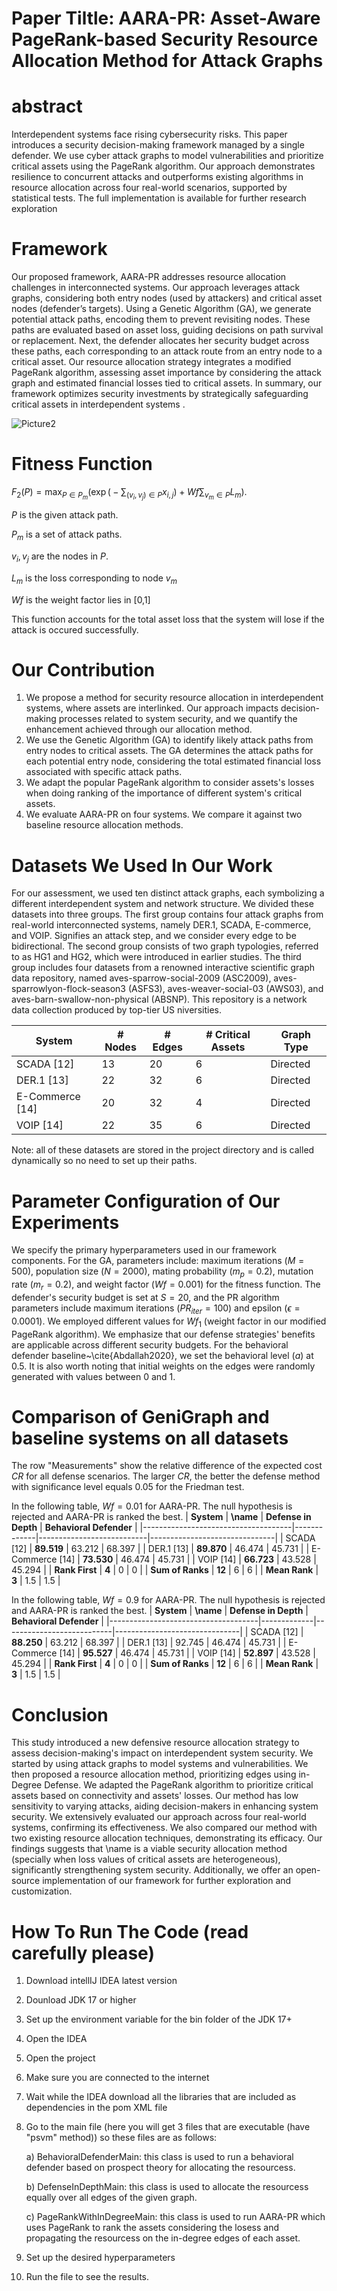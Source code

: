 # Paper Tiltle: AARA-PR: Asset-Aware PageRank-based Security Resource Allocation Method for Attack Graphs

# abstract

Interdependent systems face rising cybersecurity risks. This paper introduces a security decision-making framework managed by a single defender. We use cyber attack graphs to model vulnerabilities and prioritize critical assets using the PageRank algorithm. Our approach demonstrates resilience to concurrent attacks and outperforms existing algorithms in resource allocation across four real-world scenarios, supported by statistical tests. The full implementation is available for further research exploration

# Framework

Our proposed framework, AARA-PR addresses resource allocation challenges in interconnected systems. Our approach leverages attack graphs, considering both entry nodes (used by attackers) and critical asset nodes (defender’s targets). Using a Genetic Algorithm (GA), we generate potential attack paths, encoding them to prevent revisiting nodes. These paths are evaluated based on asset loss, guiding decisions on path survival or replacement. Next, the defender allocates her security budget across these paths, each corresponding to an attack route from an entry node to a critical asset. Our resource allocation strategy integrates a modified PageRank algorithm, assessing asset importance by considering the attack graph and estimated financial losses tied to critical assets. In summary, our framework optimizes security investments by strategically safeguarding critical assets in interdependent systems .

![Picture2](https://github.com/Mohammed-Ryiad-Eiadeh/Resource-Allocation-via-Attack-Graph-with-Incorporating-the-Asset-Losses/assets/93108547/77502246-2ad5-4c41-8e48-033c8d05c04b)

# Fitness Function

$F_2(P) = \max_{P \in P_m} \big(\exp\big(-\sum_{(v_i,v_j)\in P} {x_{i,j}}\big) + Wf\sum_{v_m\in P} L_m\big).$
   
   $P$ is the given attack path.

   $P_m$ is a set of attack paths.

   $v_i,v_j$ are the nodes in $P$.

   $L_m$ is the loss corresponding to node $v_m$

   $Wf$ is the weight factor lies in [0,1]
   
This function accounts for the total asset loss that the system will lose if the attack is occured successfully.

# Our Contribution

1) We propose a method for security resource allocation in interdependent systems, where assets are interlinked. Our approach impacts decision-making processes related to system security, and we quantify the enhancement achieved through our allocation method.
2) We use the Genetic Algorithm (GA) to identify likely attack paths from entry nodes to critical assets. The GA determines the attack paths for each potential entry node, considering the total estimated financial loss associated with specific attack paths.
3) We adapt the popular PageRank algorithm to consider assets's losses when doing ranking of the importance of different system's critical assets.
4) We evaluate AARA-PR on four systems. We compare it against two baseline resource allocation methods.

# Datasets We Used In Our Work

For our assessment, we used ten distinct attack graphs, each symbolizing a different interdependent system and network structure. We divided these datasets into three groups. The first group contains four attack graphs from real-world interconnected systems, namely DER.1, SCADA, E-commerce, and VOIP. Signifies an attack step, and we consider every edge to be bidirectional. The second group consists of two graph typologies, referred to as HG1 and HG2, which were introduced in earlier studies. The third group includes four datasets from a renowned interactive scientific graph data repository, named aves-sparrow-social-2009 (ASC2009), aves-sparrowlyon-flock-season3 (ASFS3), aves-weaver-social-03 (AWS03), and aves-barn-swallow-non-physical (ABSNP). This repository is a network data collection produced by top-tier US niversities. 

| System | # Nodes | # Edges | # Critical Assets | Graph Type |
| --- | --- | --- | --- | --- |
| SCADA [12] | 13 | 20 | 6 | Directed |
| DER.1 [13] | 22 | 32 | 6 | Directed |
| E-Commerce [14] | 20 | 32 | 4 | Directed |
| VOIP [14] | 22 | 35 | 6 | Directed |

Note: all of these datasets are stored in the project directory and is called dynamically so no need to set up their paths.

# Parameter Configuration of Our Experiments

We specify the primary hyperparameters used in our framework components. For the GA, parameters include: maximum iterations ($M=500$), population size ($N=2000$), mating probability ($m_p=0.2$), mutation rate ($m_r=0.2$), and weight factor ($Wf=0.001$) for the fitness function. The defender's security budget is set at $S=20$, and the PR algorithm parameters include maximum iterations ($PR_{iter}=100$) and epsilon ($\epsilon=0.0001$). We employed different values for $Wf_1$ (weight factor in our modified PageRank algorithm). We emphasize that our defense strategies' benefits are applicable across different security budgets. For the behavioral defender baseline~\cite{Abdallah2020}, we set the behavioral level ($a$) at 0.5. It is also worth noting that initial weights on the edges were randomly generated with values between 0 and 1.

# Comparison of GeniGraph and baseline systems on all datasets

The row "Measurements" show the relative difference of the expected cost $CR$ for all defense scenarios. The larger $CR$, the better the defense method with significance level equals 0.05 for the Friedman test.

In the following table, $Wf=0.01$ for AARA-PR. The null hypothesis is rejected and AARA-PR is ranked the best.
| **System**                           | **\name**   | **Defense in Depth** | **Behavioral Defender** |
|-------------------------------------|-------------|---------------------------|-------------------------------|
| SCADA [12]                         | **89.519**  | 63.212                    | 68.397                        |
| DER.1 [13]                         | **89.870**  | 46.474                    | 45.731                        |
| E-Commerce [14]                    | **73.530**  | 46.474                    | 45.731                        |
| VOIP [14]                          | **66.723**  | 43.528                    | 45.294                        |
| **Rank First**                      | **4**       | 0                         | 0                             |
| **Sum of Ranks**                    | **12**      | 6                         | 6                             |
| **Mean Rank**                       | **3**       | 1.5                       | 1.5                           |

In the following table, $Wf=0.9$ for AARA-PR. The null hypothesis is rejected and AARA-PR is ranked the best.
| **System**                           | **\name**   | **Defense in Depth** | **Behavioral Defender** |
|-------------------------------------|-------------|---------------------------|-------------------------------|
| SCADA [12]                         | **88.250**  | 63.212                    | 68.397                        |
| DER.1 [13]                         | 92.745  | 46.474                    | 45.731                        |
| E-Commerce [14]                     | **95.527**  | 46.474                    | 45.731                        |
| VOIP [14]                          | **52.897**  | 43.528                    | 45.294                        |
| **Rank First**                      | **4**       | 0                         | 0                             |
| **Sum of Ranks**                    | **12**      | 6                         | 6                             |
| **Mean Rank**                       | **3**       | 1.5                       | 1.5                           |

# Conclusion

This study introduced a new defensive resource allocation strategy to assess decision-making's impact on interdependent system security. We started by using attack graphs to model systems and vulnerabilities. We then proposed a resource allocation method, prioritizing edges using in-Degree Defense. We adapted the PageRank algorithm to prioritize critical assets based on connectivity and assets' losses. Our method has low sensitivity to varying attacks, aiding decision-makers in enhancing system security. We extensively evaluated our approach across four real-world systems, confirming its effectiveness. We also compared our method with two existing resource allocation techniques, demonstrating its efficacy. Our findings suggests that \name is a viable security allocation method (specially when loss values of critical assets are heterogeneous), significantly strengthening system security. Additionally, we offer an open-source implementation of our framework for further exploration and customization.

# How To Run The Code (read carefully please)

1) Download intellIJ IDEA latest version
2) Dounload JDK 17 or higher
3) Set up the environment variable for the bin folder of the JDK 17+
4) Open the IDEA
5) Open the project
6) Make sure you are connected to the internet
7) Wait while the IDEA download all the libraries that are included as dependencies in the pom XML file
8) Go to the main file (here you will get 3 files that are executable (have "psvm" method)) so these files are as follows:

   a) BehavioralDefenderMain: this class is used to run a behavioral defender based on prospect theory for allocating the resourcess.

   b) DefenseInDepthMain: this class is used to allocate the resourcess equally over all edges of the given graph.

   c) PageRankWithInDegreeMain: this class is used to run AARA-PR which uses PageRank to rank the assets considering the losess and propagating the resourcess on the in-degree edges of each asset.

9) Set up the desired hyperparameters
10) Run the file to see the results.
   
